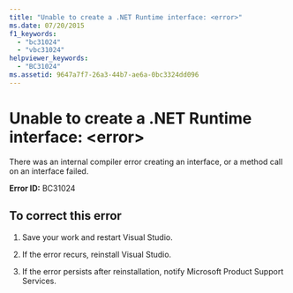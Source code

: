 ```yaml
---
title: "Unable to create a .NET Runtime interface: <error>"
ms.date: 07/20/2015
f1_keywords: 
  - "bc31024"
  - "vbc31024"
helpviewer_keywords: 
  - "BC31024"
ms.assetid: 9647a7f7-26a3-44b7-ae6a-0bc3324dd096
---
```

# Unable to create a .NET Runtime interface: \<error>
There was an internal compiler error creating an interface, or a method call on an interface failed.  
  
 **Error ID:** BC31024  
  
## To correct this error  
  
1.  Save your work and restart Visual Studio.  
  
2.  If the error recurs, reinstall Visual Studio.  
  
3.  If the error persists after reinstallation, notify Microsoft Product Support Services.  
  

